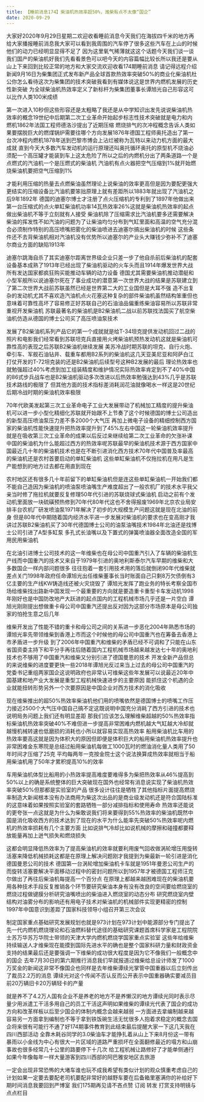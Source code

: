 ```yaml
---
title: 【睡前消息174】柴油机热效率超50%，潍柴有点不太像“国企”
date: 2020-09-29
---
```


大家好2020年9月29日星期二欢迎收看睡前消息今天我们在海拔四千米的地方再给大家播报睡前消息我大家可以看到我周围的汽车停了很多这些汽车在上山的时候他们的动力已经明显显得不足了
因为这里氧气稀薄就这这个话题今天我们谈一谈我们国产的柴油机好我们先看看景色可以吧今天的内容篇幅比较长所以我还是要从山上下来回到比较正常的地方和大家交流欢迎收看174期睡前消息
请记得远程介绍新闻9月16日为柴集团正式发布新产品全球首款热效率突破50%的商业化柴油机杜公你怎么看待这次为柴集团的技术突破我看到有媒体说这是世界内燃机发展的历史性新突破
为全球柴油机热效率定义了新标杆为柴集团董事长谭旭光自己形容这可以比作人类100米成绩

第一次进入10秒但这些形容还是太粗略了我还是从中学知识出发先说说柴油机热效率的概念19世纪中后期第二次工业革命开始起步标志性技术突破就是电力和内燃机1862年法国工程师德洛沙提出了近期压缩
燃烧排气的次冲程概念告诉人类如果要摆脱巨大的燃煤锅炉需要往哪个方向发展1876年德国工程师奥托造出了第一台次冲程内燃机1878年送到巴黎市博会上沾烂被称为瓦特以来动力机方面的最大成就
直到今天大多数汽车发动机的运行原理还叫奥托循环奥托的原型机不烧油必须配一个高压罐才能装到车上这太危险了所以之后的内燃机分出了两条道路一个是点燃式的汽油机一个是压燃式的柴油机
汽油机有点火器把空气压缩到1%就开始燃烧柴油机要把空气压缩到1%

才能利用压缩的热量去点燃柴油虽然理论上说柴油的效率更高但是因为要配更强大更结实的压缩设备比汽油机要笨拙原理上就有差距所以1883年就出现了汽油机之后9年1892年
德国的迪塞尔博士才注册了点火压缩机的专利到了1897年他做出来第一台压缩式的点火单缸柴油机功率14瓦热效率26%这就是柴油机热效率的起点做出柴油机不等于立刻就有人接受
柴油机除了压缩需求比汽油机要多还需要解决柴油的挥发性不如汽油的问题为了让柴油均匀分布到气缸里面和高温的空气充分混合必须制作特别的高压喷嘴把雾化的柴油喷进去迪塞尔搞出柴油机的时候
这些条件还不去背柴油机相对汽油机没有优势所以迪塞尔的产业头大赚钱少弥补不了迪塞尔商业方面的缺陷1913年

迪塞尔跳海自杀了其实迪塞尔距离世界级企业只差一步了他自杀前后柴油机的配套设备基本成熟了1913年已经出现了柴油机驱动的火车头而且1914年爆发世界大战所有发达国家都疯狂购买能推动车辆的动力设备
德国尤其需要柴油机推动潜艇和小型军舰所以说迪塞尔死在了事业成功的潜意第一次世界大战的结果是苏联建立到了第二次世界大战前苏联虽然已经是世界第二大的工业国但是大耳不强
造不出复杂的发动机尤其不喜欢造汽油机点火花塞这种复杂的部件柴油机虽然结构笨重但也意味着可靠性高坏了容易修正好苏联自己的石油油品偏重练柴油容易所以苏联非常重视开发柴油机
苏联最著名的柴油机是B2柴油机二战以前苏联找法国买了航空柴油机仿造从德国的博士公司买了高压喷油泵技术

发展了B2柴油机系列产品它的第一个成就就是给T-34坦克提供发动机回过二战的照片和电影我们经常看到苏联坦克兵直接用火烤柴油机预热发动机这就是柴油机可靠性高的表现之后苏联B2柴油机继续发展
美苏冷战时期苏联的坦克、自行火炮、牵引车、军舰石油钻井、载重车都用B2系列的柴油机这几天亚美尼亚和阿萨白江打仗开发的T-72坦克装的还是B2柴油机后续型号这种B2发展的最后
理论热效率也就勉强超过40%考虑到加工组装精度和维护情况实际热效率肯定到不了40%中国的86式步兵战车也是B2柴油机驱动多次改进以后热效率勉强达到43%几乎是苏联技术路线的极限了
但其他方面的技术指标差消耗润花油就像喝水一样这是20世纪后期冷战时期的柴油机效率极限

70年代欧美发起第三次工业革命电子工业大发展带动了机械加工精度的提升柴油机可以进一步小型化精细化苏联就开始跟不上节奏了这个时候德国的博士公司造出的新型高压喷油泵压力差不多2000个大气压
再加上微电子设备的精细控制西方国家的柴油机性能快速提升把热效率提升到了45%左右中国这一轮柴油机效率提升就是在吸收第三次工业革命的成果以后反过来继续给第二次工业革命的欠涨补课
中国的柴油机为什么能超过西方的热效率呢苏联最早的柴油机技术源于西方国家中国最近几十年的柴油机技术也是在不断引进消化西方技术70年代中国普及率最高的柴油机还是农村首要启动的单缸柴油机
这些单缸柴油机不仅拖拉机在用凡是生产能想到的地方过去都在用直到现在

农村地区还有很多几十年前留下的单缸柴油机但是连这些单缸柴油机一开始我们都不能自己造因为柴油机的喷油泵喷油嘴生产难度超出了一般农机厂的技术水平我父亲当时修了拖拉机就要反复修理50年代引进的苏联烧球式柴油机
启动之前有个发动机里面放一块硫磺预热修到70年代80年代这也不舍得报废1969年北京农业局安排丰台农机厂研发喷油泵1971年解决了初步的大规模生产问题这就是现在北油的前身
但是80年代中期随着国内经济水平进一步发展对柴油机的要求也在变高刚才我讲过苏联B2柴油机买了30年代德国博士公司的油泵油嘴技术1984年北油还是找博士公司引进了A型多缸泵
多孔式长油嘴以及下置式的弹簧喷油器全面改造全国的军用民用柴油机

在北油引进博士公司技术的这一年维柴也在母公司中国重汽引入了车辆的柴油机生产线而中国重汽的技术又来自于1979年引进的奥地利斯泰尔汽车早期的维柴和大多数国企一样内部问题很多
往往抱着一套引用技术用的落后就倒闭90年代维柴就差点关门1998年政府任命谭旭光出任维柴董事长当时账面自己只剩8万欠债倒有3亿主要的生产线KW铸造线还被火灾烧毁了
谭旭光发挥了跑业务的特长考察全国市场给维柴找出路新中国发现一个最重要的方向就是要造重卡重型卡车发动机1998年刚好也是中国防改地产大跃进的起点国内的工程机械市场几乎还是一片空白
谭旭光刚刚提出想做重卡母公司中国重汽还提出反对因为这部分市场原本是母公司独家的怕抢生意之后几年

维柴开发出了性能不错的重卡和母公司之间的关系进一步恶化2004年熟悉市场的谭旭光率先带领维柴到香港上市而这个时候他的母公司中国重汽也在筹备去香港上市矛盾进一步升级
到了2006年中国重汽和维柴的矛盾已经不可调和了只能在山东省国资委主持下和平分手再往后随着国内工程机械市场越来越发达七十年的奥地利技术也不够用了中国重汽和维柴又分别引进了德国曼恩的技术
开发全新产品但总的来说维柴的进度要更快一些2018年谭旭光反过来当上过去的母公司中国重汽的党委书记重组两家国企这说明政府也非常认可维柴这些年发展可以说最近20年中国基建和地产业大发展是重型工程机械快速进步的主要原因
能抓住这个机遇的企业就能扭转形势另外一个次要原因是中国企业对西方技术的消化吸收

现在维柴推出的超50%热效率柴油机他们用的喷嘴依然是德国博士的喷嘴工作压力接近2500个大气压中国自己搞不定这既说明中国充分消耗了西方引进的技术也说明局务问题上我们还有明显差距
那我们应该怎么理解维柴超越的50%热效率指标柴油机热效率突破40%不难但进一步提高非常困难内燃机越大气缸越大冷却就越慢机械转速也低磨损的消耗也小所以就容易实现高热效率
船用柴油机比车用的热效率要高这就是因为体积大的原因但即便是体积巨大的船用柴油机热效率提升也非常困难金东寒院是总结过船用柴油机每做工1000瓦时的燃油消化量人类用了50年时间才压缩了25克
平均每两年一克按金院士这个说法换算成热效率就相当于船用柴油机用了50年才累积提高10%的效率

车用柴油机体型比船用的小热效率提高难度要难得多为柴把热效率从46%提高到50%以上的确是系统整体的巨大突破现在国外也经常有消息说实现了柴油机热效率突破50%但那都是实验室的产品
很多设计往往是牺牲了其他指标片面提高燃烧率制造大新闻根本没有办法商用为柴这次出品的是商业级发动机还是符合国陆标准的这意味着如果按照实验室的套路牺牲一部分减排指标和使用寿命
热效率还能说的更夸张一点这就是为什么为柴敢说我们将来要得到55%热效率的柴油机既然中国是消化吸收西方的技术达到了现在的水平为什么能率先突破50%热效率呢内燃机的热效率损耗有几个主要方面
比如说排气冷却比如说机械的摩擦和碰撞都要释放能量再加上迸气损失和燃烧损失

这都会明显降低热效率为了提高柴油机的效率就要利用废气回收做涡轮增压用旋转活塞来降低机械损耗这都是在原理上解决问题刚才我提到为柴最新一轮引进是消化德国曼恩公司的技术
德国第一台涡轮增加柴油机卡车就是1951年曼恩公司生产的而旋转活塞要解决平面移动过程中的密封问题所以到1957年才被德国工程师汪克尔做出了再往后柴油机每提高一个百分点
在原理上都越来越困难现在的柴油机要用各种技术手段反复推销各个环节要研究柴油本身有没有改良的空间要给燃烧室的燃烧过程做键膜分析研究油嘴喷出的柴油进入燃烧室的动态分布
研究燃烧室内壁结构对油雾分布的影响还有用电子技术对柴油机的机械部件实现更精密的控制1997年中国意识到差距了国家科技领导小组召开第三次会议

制定国家重点基础研究发展规划也就是973计划在973计划中能源部分专门提出了先一代内燃机燃烧理论和石油燃料替代途径的基础研究课题首席科学家是工程院院士苏万华苏万华院士带领的天津大学内燃机燃烧学国家重点实验室
这些年给维柴持续输送人才维柴现在能摸到国际先进水平的确也是整个国家科研力量和财政资金支持的结果最后还是要强调一下维柴的成功很大程度是因为它不像我们一般概念中的国企
去年7月30日的第六期推行消息我们早就报道过维柴给总设计师发了1000万奖金的新闻这非常不像国企也同样是去年维柴谭续光掌管中国重器以后立刻传出了裁员2.2万的消息
谭续光对这个传闻不否认反而公开表示中国重器确实要减员目前20万辆旧卡20万辆轻卡的产量

就是养不了4.2万人国有企业不是养老的地方不是养懒汉的地方谭续光同时表示尽量少用派遣工干活多用自己的员工干活这声明如果维柴的谭续光代表了国企的成功方向和改革样板以后至少国企的体制内概念会越来越弱
一方面进去拿编制越来越容易另一方面拿到编制也不等于拿到铁饭碗生活无忧很多人抱着求稳定的概念去国企将来很有可能行不通了好174期事件教育到此结束最后提醒大家一下这几天我在四川西部活动
全靠木耗谷同学的3.0柴油车才能挣扎着从山上下来8月份这一带有暴雨以小金线为中心有很大一片区域的道路严重损坏在全面翻修最近的塌方和山崩事故也很多经常几十公里的路要停下十几次
给工程机械让路修好了才能单侧通行如果今年像每年一样大量游客到四川西部的阿巴雅安地区去旅游

一定会出现非常恐怖的大堵车谁也玩不成我希望有类似计划的观众慎重考虑自己的计划如果一定要去要配老司机要配非常好的越野车要在后备箱里塞满你的补给好下期时间消息我要回到严博室
我们175期再见请不吝点赞 订阅 转发 打赏支持明镜与点点栏目